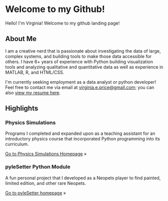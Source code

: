 # Welcome to my Github!

Hello! I'm Virginia! Welcome to my github landing page!

## About Me

I am a creative nerd that is passionate about investigating the data of large, complex systems, and building tools to make those data accessible for others. I have 6+ years of experience with Python building visualization tools and analyzing qualitative and quantitative data as well as experience in MATLAB, R, and HTML/CSS.

I'm currently seeking employment as a data analyst or python developer! Feel free to contact me via email at [virginia.e.price@gmail.com](mailto:virginia.e.price@gmail.com); you can also [view my resume here](Resources/Resume_Data.pdf).

## Highlights

### Physics Simulations

Programs I completed and expanded upon as a teaching assistant for an introductory physics course that incorporated Python programming into its curriculum.

[Go to Physics Simulations Homepage](https://veprice.github.io/contemp_physics/index.html) »

### pyleSetter Python Module

A fun personal project that I developed as a Neopets player to find painted, limited edition, and other rare Neopets.

[Go to pyleSetter homepage](https://veprice.github.io/tileSetter/) »
